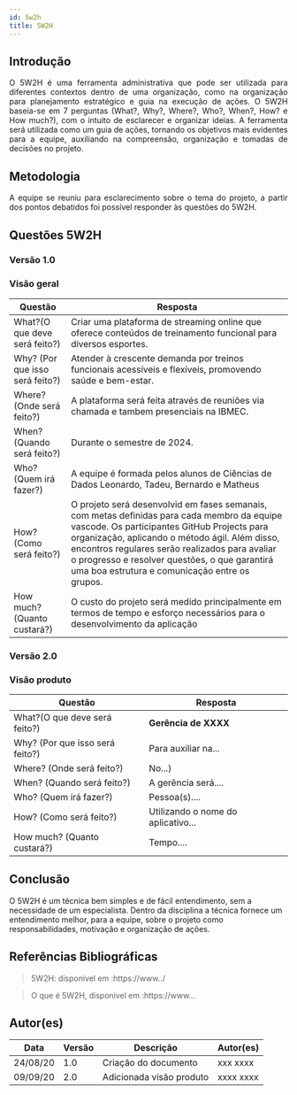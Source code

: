 ```yaml
---
id: 5w2h
title: 5W2H
---
```


## Introdução

<p align = "justify">
    O 5W2H é uma ferramenta administrativa  que pode ser utilizada para diferentes contextos dentro de uma organização, como na organização para planejamento estratégico e guia na execução de ações. O 5W2H baseia-se em 7 perguntas (What?, Why?, Where?, Who?, When?, How? e How much?), com o intuito de esclarecer e organizar ideias. A ferramenta será utilizada como um guia de ações, tornando os objetivos mais evidentes para a equipe, auxiliando na compreensão, organização e tomadas de decisões no projeto.
</p>

## Metodologia

<p align = "justify">
    A equipe se reuniu para esclarecimento sobre o tema do projeto, a partir dos pontos debatidos foi possível responder às questões do 5W2H.  
</p>


## Questões 5W2H

### Versão 1.0

### Visão geral

|Questão|Resposta|
|-------|--------|
|What?(O que deve será feito?)|Criar uma plataforma de streaming online que oferece conteúdos de treinamento funcional para diversos esportes.|
|Why? (Por que isso será feito?)|Atender à crescente demanda por treinos funcionais acessíveis e flexíveis, promovendo saúde e bem-estar.|
|Where? (Onde será feito?)|A plataforma será feita através de reuniões via chamada e tambem presenciais na IBMEC.|
|When? (Quando será feito?)|Durante o semestre de 2024.|
|Who? (Quem irá fazer?)|A equipe é formada pelos alunos de Ciências de Dados Leonardo, Tadeu, Bernardo e Matheus|
|How? (Como será feito?)|O projeto será desenvolvid em fases semanais, com metas definidas para cada membro da equipe vascode. Os participantes GitHub Projects para organização, aplicando o método ágil. Além disso, encontros regulares serão realizados para avaliar o progresso e resolver questões, o que garantirá uma boa estrutura e comunicação entre os grupos.|
|How much? (Quanto custará?)|O custo do projeto será medido principalmente em termos de tempo e esforço necessários para o desenvolvimento da aplicação|


### Versão 2.0

### Visão produto

|Questão|Resposta|
|-------|--------|
|What?(O que deve será feito?)| **Gerência de XXXX**|
|Why? (Por que isso será feito?)| Para auxiliar na...|
|Where? (Onde será feito?)|No...)|
|When? (Quando será feito?)| A gerência será....|
|Who? (Quem irá fazer?)| Pessoa(s)....|
|How? (Como será feito?)| Utilizando o nome do aplicativo... |
|How much? (Quanto custará?)|Tempo....|


## Conclusão

O 5W2H é um técnica bem simples e de fácil entendimento, sem a necessidade de um especialista. Dentro da disciplina a técnica fornece um entendimento melhor, para a equipe, sobre o projeto como responsabilidades, motivação e organização de ações.   
 
 
## Referências Bibliográficas
> 5W2H: disponivel em :https://www../

> O que é 5W2H, disponivel em :https://www...

## Autor(es)
| Data | Versão | Descrição | Autor(es) |
| -- | -- | -- | -- |
| 24/08/20 | 1.0 | Criação do documento | xxx xxxx | 
| 09/09/20 | 2.0 | Adicionada visão produto | xxxx xxxx | 
